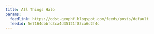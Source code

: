 ```yaml
---
title: All Things Halo
params:
  feedlink: https://odst-geophf.blogspot.com/feeds/posts/default
  feedid: 5e7164dbbfc3ca4d35121f83ca6d2f4c
---
```

